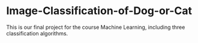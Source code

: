# Image-Classification-of-Dog-or-Cat
This is  our final project for the course Machine Learning, including three classification algorithms. 

